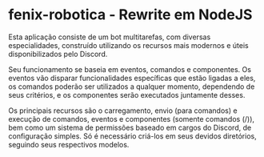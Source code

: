 # fenix-robotica - Rewrite em NodeJS

Esta aplicação consiste de um bot multitarefas, com diversas especialidades, construído utilizando os recursos mais modernos e úteis disponibilizados pelo Discord. 

Seu funcionamento se baseia em eventos, comandos e componentes. Os eventos vão disparar funcionalidades específicas que estão ligadas a eles, os comandos poderão ser utilizados a qualquer momento, dependendo de seus critérios, e os componentes serão executados juntamente desses.

Os principais recursos são o carregamento, envio (para comandos) e execução de comandos, eventos e componentes (somente comandos (/)), bem como um sistema de permissões baseado em cargos do Discord, de configuração simples. Só é necessário criá-los em seus devidos diretórios, seguindo seus respectivos modelos.
